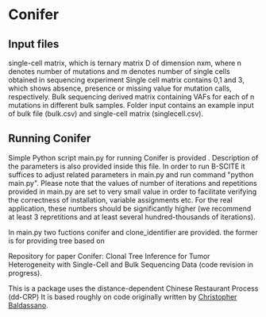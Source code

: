 # Conifer

## Input files 

single-cell matrix, which is ternary matrix D of dimension nxm, where n denotes number of mutations and m denotes number of single cells obtained in sequencing experiment
Single cell matrix contains 0,1 and 3, which shows absence, presence or missing value for mutation calls, respectively. 
Bulk sequencing derived matrix containing VAFs for each of n mutations in different bulk samples.
Folder input contains an example input of bulk file (bulk.csv) and single-cell matrix (singlecell.csv).

## Running Conifer
Simple Python script main.py for running Conifer is provided . Description of the parameters is also provided inside this file. In order to run B-SCITE it suffices to adjust related parameters in main.py and run command "python main.py". Please note that the values of number of iterations and repetitions provided in main.py are set to very small value in order to facilitate verifying the correctness of installation, variable assignments etc. For the real application, these numbers should be significantly higher (we recommend at least 3 repretitions and at least several hundred-thousands of iterations).

In main.py two fuctions conifer and clone_identifier are provided. the former is for providing tree based on 

Repository for paper Conifer: Clonal Tree Inference for Tumor Heterogeneity with Single-Cell and Bulk Sequencing Data 
(code revision in progress).

This is a package uses the distance-dependent Chinese Restaurant Process (dd-CRP) 
It is based roughly on code originally written by 
[Christopher Baldassano](https://github.com/cbaldassano/Parcellating-connectivity).
